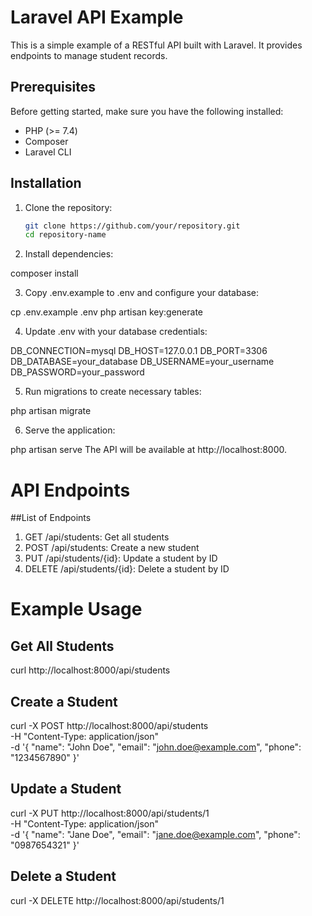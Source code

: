 # Laravel API Example

This is a simple example of a RESTful API built with Laravel. It provides endpoints to manage student records.

## Prerequisites

Before getting started, make sure you have the following installed:

- PHP (>= 7.4)
- Composer
- Laravel CLI

## Installation

1. Clone the repository:

   ```bash
   git clone https://github.com/your/repository.git
   cd repository-name

2. Install dependencies:

composer install

3. Copy .env.example to .env and configure your database:

cp .env.example .env
php artisan key:generate

4. Update .env with your database credentials:

DB_CONNECTION=mysql
DB_HOST=127.0.0.1
DB_PORT=3306
DB_DATABASE=your_database
DB_USERNAME=your_username
DB_PASSWORD=your_password

5. Run migrations to create necessary tables:

php artisan migrate

6. Serve the application:

php artisan serve
The API will be available at http://localhost:8000.

# API Endpoints
##List of Endpoints
1. GET /api/students: Get all students
2. POST /api/students: Create a new student
3. PUT /api/students/{id}: Update a student by ID
4. DELETE /api/students/{id}: Delete a student by ID

# Example Usage
## Get All Students
curl http://localhost:8000/api/students

## Create a Student
curl -X POST http://localhost:8000/api/students \
-H "Content-Type: application/json" \
-d '{
  "name": "John Doe",
  "email": "john.doe@example.com",
  "phone": "1234567890"
}'

## Update a Student

curl -X PUT http://localhost:8000/api/students/1 \
-H "Content-Type: application/json" \
-d '{
  "name": "Jane Doe",
  "email": "jane.doe@example.com",
  "phone": "0987654321"
}'

## Delete a Student

curl -X DELETE http://localhost:8000/api/students/1
